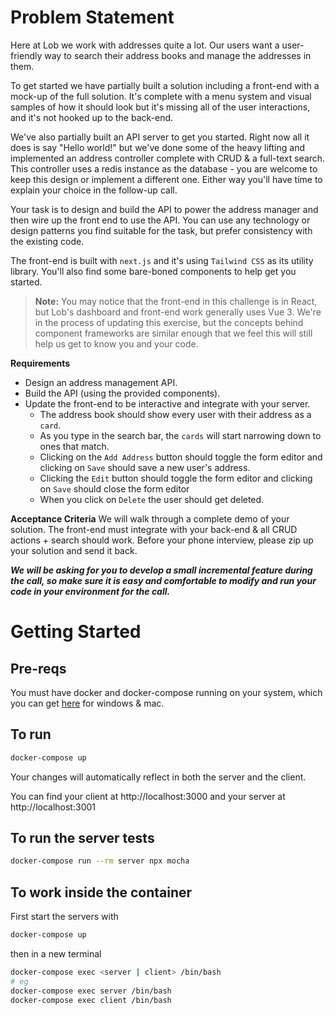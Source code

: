# Problem Statement
Here at Lob we work with addresses quite a lot.  Our users want a user-friendly way to search their address books and manage the addresses in them.

To get started we have partially built a solution including a front-end with a mock-up of the full solution.  It's complete with a menu system and visual samples of how it should look but it's missing all of the user interactions, and it's not hooked up to the back-end.

We've also partially built an API server to get you started.  Right now all it does is say "Hello world!" but we've done some of the heavy lifting and implemented an address controller complete with CRUD & a full-text search.  This controller uses a redis instance as the database - you are welcome to keep this design or implement a different one.  Either way you'll have time to explain your choice in the follow-up call.

Your task is to design and build the API to power the address manager and then wire up the front end to use the API.  You can use any technology or design patterns you find suitable for the task, but prefer consistency with the existing code.

The front-end is built with `next.js` and it's using `Tailwind CSS` as its utility library. You'll also find some bare-boned components to help get you started.

> **Note:** You may notice that the front-end in this challenge is in React, but Lob's dashboard and front-end work generally uses Vue 3. We're in the process of updating this exercise, but the concepts behind component frameworks are similar enough that we feel this will still help us get to know you and your code.

**Requirements**
- Design an address management API.
- Build the API (using the provided components).
- Update the front-end to be interactive and integrate with your server.
  - The address book should show every user with their address as a `card`.
  - As you type in the search bar, the `cards` will start narrowing down to ones that match.
  - Clicking on the `Add Address` button should toggle the form editor and clicking on `Save` should save a new user's address.
  - Clicking the `Edit` button should toggle the form editor and clicking on `Save` should close the form editor
  - When you click on `Delete` the user should get deleted.
  

**Acceptance Criteria**
We will walk through a complete demo of your solution.  The front-end must integrate with your back-end & all CRUD actions + search should work.
Before your phone interview, please zip up your solution and send it back.

***We will be asking for you to develop a small incremental feature during the call, so make sure it is easy and comfortable to modify and run your code in your environment for the call.***


# Getting Started
## Pre-reqs
You must have docker and docker-compose running on your system, which you can get [here](https://www.docker.com/products/docker-desktop) for windows & mac.

## To run
```sh
docker-compose up
```

Your changes will automatically reflect in both the server and the client.

You can find your client at
http://localhost:3000
and your server at
http://localhost:3001

## To run the server tests
```sh
docker-compose run --rm server npx mocha
```

## To work inside the container
First start the servers with
```sh
docker-compose up
```

then in a new terminal

```sh
docker-compose exec <server | client> /bin/bash
# eg
docker-compose exec server /bin/bash
docker-compose exec client /bin/bash
```
